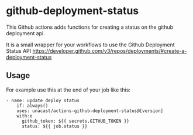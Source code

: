 # github-deployment-status

This Github actions adds functions for creating a status on the github deployment api.

It is a small wrapper for your workflows to use the Github Deployment Status API https://developer.github.com/v3/repos/deployments/#create-a-deployment-status

## Usage

For example use this at the end of your job like this:

```
- name: update deploy status
    if: always()
    uses: unacast/actions-github-deployment-status@[version]
    with:e
      github_token: ${{ secrets.GITHUB_TOKEN }}
      status: ${{ job.status }}
```
